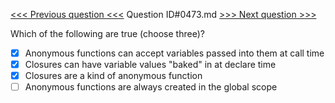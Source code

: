 [<<< Previous question <<<](0472.md)  Question ID#0473.md  [>>> Next question >>>](0474.md) 

Which of the following are true (choose three)?

- [x] Anonymous functions can accept variables passed into them at call time
- [x] Closures can have variable values "baked" in at declare time
- [x] Closures are a kind of anonymous function
- [ ] Anonymous functions are always created in the global scope
